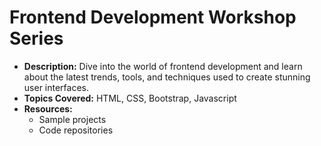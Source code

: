 # Frontend Development Workshop Series
- **Description:** Dive into the world of frontend development and learn about the latest trends, tools, and techniques used to create stunning user interfaces.
- **Topics Covered:** HTML, CSS, Bootstrap, Javascript
- **Resources:**
  - Sample projects
  - Code repositories
  
